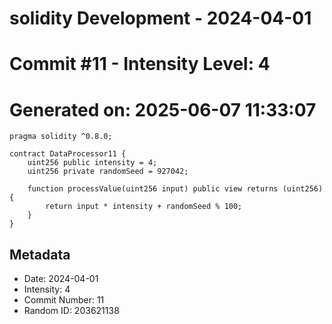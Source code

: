﻿# solidity Development - 2024-04-01
# Commit #11 - Intensity Level: 4
# Generated on: 2025-06-07 11:33:07
```solidity
pragma solidity ^0.8.0;

contract DataProcessor11 {
    uint256 public intensity = 4;
    uint256 private randomSeed = 927042;

    function processValue(uint256 input) public view returns (uint256) {
        return input * intensity + randomSeed % 100;
    }
}
```
## Metadata
- Date: 2024-04-01
- Intensity: 4
- Commit Number: 11
- Random ID: 203621138
